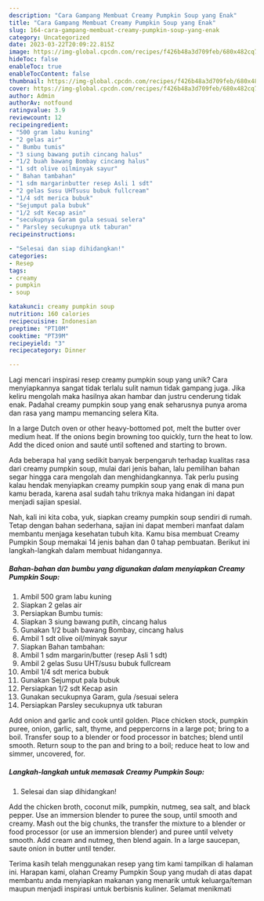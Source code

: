 ```yaml
---
description: "Cara Gampang Membuat Creamy Pumpkin Soup yang Enak"
title: "Cara Gampang Membuat Creamy Pumpkin Soup yang Enak"
slug: 164-cara-gampang-membuat-creamy-pumpkin-soup-yang-enak
category: Uncategorized
date: 2023-03-22T20:09:22.815Z
image: https://img-global.cpcdn.com/recipes/f426b48a3d709feb/680x482cq70/creamy-pumpkin-soup-foto-resep-utama.jpg
hideToc: false
enableToc: true
enableTocContent: false
thumbnail: https://img-global.cpcdn.com/recipes/f426b48a3d709feb/680x482cq70/creamy-pumpkin-soup-foto-resep-utama.jpg
cover: https://img-global.cpcdn.com/recipes/f426b48a3d709feb/680x482cq70/creamy-pumpkin-soup-foto-resep-utama.jpg
author: Admin
authorAv: notfound
ratingvalue: 3.9
reviewcount: 12
recipeingredient:
- "500 gram labu kuning"
- "2 gelas air"
- " Bumbu tumis"
- "3 siung bawang putih cincang halus"
- "1/2 buah bawang Bombay cincang halus"
- "1 sdt olive oilminyak sayur"
- " Bahan tambahan"
- "1 sdm margarinbutter resep Asli 1 sdt"
- "2 gelas Susu UHTsusu bubuk fullcream"
- "1/4 sdt merica bubuk"
- "Sejumput pala bubuk"
- "1/2 sdt Kecap asin"
- "secukupnya Garam gula sesuai selera"
- " Parsley secukupnya utk taburan"
recipeinstructions:

- "Selesai dan siap dihidangkan!"
categories:
- Resep
tags:
- creamy
- pumpkin
- soup

katakunci: creamy pumpkin soup 
nutrition: 160 calories
recipecuisine: Indonesian
preptime: "PT10M"
cooktime: "PT39M"
recipeyield: "3"
recipecategory: Dinner

---
```





Lagi mencari inspirasi resep creamy pumpkin soup yang unik? Cara menyiapkannya sangat tidak terlalu sulit namun tidak gampang juga. Jika keliru mengolah maka hasilnya akan hambar dan justru cenderung tidak enak. Padahal creamy pumpkin soup yang enak seharusnya punya aroma dan rasa yang mampu memancing selera Kita.





In a large Dutch oven or other heavy-bottomed pot, melt the butter over medium heat. If the onions begin browning too quickly, turn the heat to low. Add the diced onion and sauté until softened and starting to brown.

Ada beberapa hal yang sedikit banyak berpengaruh terhadap kualitas rasa dari creamy pumpkin soup, mulai dari jenis bahan, lalu pemilihan bahan segar hingga cara mengolah dan menghidangkannya. Tak perlu pusing kalau hendak menyiapkan creamy pumpkin soup yang enak di mana pun kamu berada, karena asal sudah tahu triknya maka hidangan ini dapat menjadi sajian spesial.






Nah, kali ini kita coba, yuk, siapkan creamy pumpkin soup sendiri di rumah. Tetap dengan bahan sederhana, sajian ini dapat memberi manfaat dalam membantu menjaga kesehatan tubuh kita. Kamu bisa membuat Creamy Pumpkin Soup memakai 14 jenis bahan dan 0 tahap pembuatan. Berikut ini langkah-langkah dalam membuat hidangannya.

<!--inarticleads1-->

##### Bahan-bahan dan bumbu yang digunakan dalam menyiapkan Creamy Pumpkin Soup:

1. Ambil 500 gram labu kuning
1. Siapkan 2 gelas air
1. Persiapkan  Bumbu tumis:
1. Siapkan 3 siung bawang putih, cincang halus
1. Gunakan 1/2 buah bawang Bombay, cincang halus
1. Ambil 1 sdt olive oil/minyak sayur
1. Siapkan  Bahan tambahan:
1. Ambil 1 sdm margarin/butter (resep Asli 1 sdt)
1. Ambil 2 gelas Susu UHT/susu bubuk fullcream
1. Ambil 1/4 sdt merica bubuk
1. Gunakan Sejumput pala bubuk
1. Persiapkan 1/2 sdt Kecap asin
1. Gunakan secukupnya Garam, gula /sesuai selera
1. Persiapkan  Parsley secukupnya utk taburan


Add onion and garlic and cook until golden. Place chicken stock, pumpkin puree, onion, garlic, salt, thyme, and peppercorns in a large pot; bring to a boil. Transfer soup to a blender or food processor in batches; blend until smooth. Return soup to the pan and bring to a boil; reduce heat to low and simmer, uncovered, for. 

<!--inarticleads2-->

##### Langkah-langkah untuk memasak Creamy Pumpkin Soup:


1. Selesai dan siap dihidangkan!

Add the chicken broth, coconut milk, pumpkin, nutmeg, sea salt, and black pepper. Use an immersion blender to puree the soup, until smooth and creamy. Mash out the big chunks, the transfer the mixture to a blender or food processor (or use an immersion blender) and puree until velvety smooth. Add cream and nutmeg, then blend again. In a large saucepan, saute onion in butter until tender. 

Terima kasih telah menggunakan resep yang tim kami tampilkan di halaman ini. Harapan kami, olahan Creamy Pumpkin Soup yang mudah di atas dapat membantu anda menyiapkan makanan yang menarik untuk keluarga/teman maupun menjadi inspirasi untuk berbisnis kuliner. Selamat menikmati
